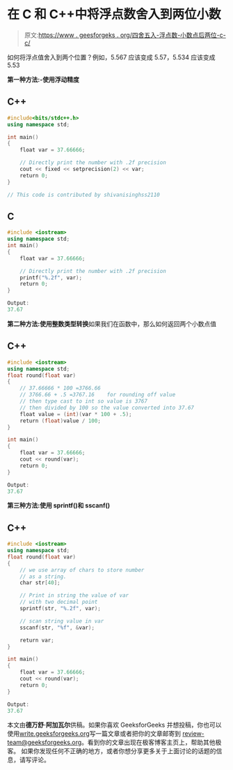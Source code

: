# 在 C 和 C++中将浮点数舍入到两位小数

> 原文:[https://www . geesforgeks . org/四舍五入-浮点数-小数点后两位-c-c/](https://www.geeksforgeeks.org/rounding-floating-point-number-two-decimal-places-c-c/)

如何将浮点值舍入到两个位置？例如，5.567 应该变成 5.57，5.534 应该变成 5.53

**第一种方法:-使用浮动精度**

## C++

```cpp
#include<bits/stdc++.h>
using namespace std;

int main()
{
    float var = 37.66666;

    // Directly print the number with .2f precision
    cout << fixed << setprecision(2) << var;
    return 0;
}

// This code is contributed by shivanisinghss2110
```

## C

```cpp
#include <iostream>
using namespace std;
int main()
{
    float var = 37.66666;

    // Directly print the number with .2f precision
    printf("%.2f", var);
    return 0;
}
```

```cpp
Output:
37.67
```

**第二种方法:使用整数类型转换**如果我们在函数中，那么如何返回两个小数点值

## C++

```cpp
#include <iostream>
using namespace std;
float round(float var)
{
    // 37.66666 * 100 =3766.66
    // 3766.66 + .5 =3767.16    for rounding off value
    // then type cast to int so value is 3767
    // then divided by 100 so the value converted into 37.67
    float value = (int)(var * 100 + .5);
    return (float)value / 100;
}

int main()
{
    float var = 37.66666;
    cout << round(var);
    return 0;
}
```

```cpp
Output:
37.67
```

**第三种方法:使用 sprintf()和 sscanf()**

## C++

```cpp
#include <iostream>
using namespace std;
float round(float var)
{
    // we use array of chars to store number
    // as a string.
    char str[40];

    // Print in string the value of var
    // with two decimal point
    sprintf(str, "%.2f", var);

    // scan string value in var
    sscanf(str, "%f", &var);

    return var;
}

int main()
{
    float var = 37.66666;
    cout << round(var);
    return 0;
}
```

```cpp
Output:
37.67
```

本文由**德万舒·阿加瓦尔**供稿。如果你喜欢 GeeksforGeeks 并想投稿，你也可以使用[write.geeksforgeeks.org](https://write.geeksforgeeks.org)写一篇文章或者把你的文章邮寄到 review-team@geeksforgeeks.org。看到你的文章出现在极客博客主页上，帮助其他极客。
如果你发现任何不正确的地方，或者你想分享更多关于上面讨论的话题的信息，请写评论。